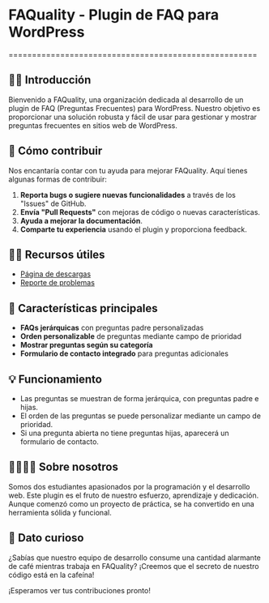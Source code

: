 # FAQuality - Plugin de FAQ para WordPress
=====================================================

## 🙋‍♀️ Introducción
Bienvenido a FAQuality, una organización dedicada al desarrollo de un plugin de FAQ (Preguntas Frecuentes) para WordPress. Nuestro objetivo es proporcionar una solución robusta y fácil de usar para gestionar y mostrar preguntas frecuentes en sitios web de WordPress.

## 🌈 Cómo contribuir
Nos encantaría contar con tu ayuda para mejorar FAQuality. Aquí tienes algunas formas de contribuir:

1. **Reporta bugs o sugiere nuevas funcionalidades** a través de los "Issues" de GitHub.
2. **Envía "Pull Requests"** con mejoras de código o nuevas características.
3. **Ayuda a mejorar la documentación**.
4. **Comparte tu experiencia** usando el plugin y proporciona feedback.

## 👩‍💻 Recursos útiles
- [Página de descargas](https://github.com/FAQuality/FAQuality/releases/)
- [Reporte de problemas](https://github.com/FAQuality/FAQuality/issues)

## 🚀 Características principales
- **FAQs jerárquicas** con preguntas padre personalizadas
- **Orden personalizable** de preguntas mediante campo de prioridad
- **Mostrar preguntas según su categoría**
- **Formulario de contacto integrado** para preguntas adicionales

## 💡 Funcionamiento
- Las preguntas se muestran de forma jerárquica, con preguntas padre e hijas.
- El orden de las preguntas se puede personalizar mediante un campo de prioridad.
- Si una pregunta abierta no tiene preguntas hijas, aparecerá un formulario de contacto.

## 👨‍👩‍👧‍👦 Sobre nosotros
Somos dos estudiantes apasionados por la programación y el desarrollo web. Este plugin es el fruto de nuestro esfuerzo, aprendizaje y dedicación. Aunque comenzó como un proyecto de práctica, se ha convertido en una herramienta sólida y funcional.

## 🍿 Dato curioso
¿Sabías que nuestro equipo de desarrollo consume una cantidad alarmante de café mientras trabaja en FAQuality? ¡Creemos que el secreto de nuestro código está en la cafeína!


¡Esperamos ver tus contribuciones pronto!
